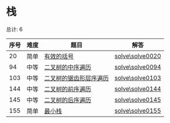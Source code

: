 # 栈

<!--- table -->


总计: 6

| 序号 | 难度 | 题目                    | 解答                      |
| ---- | ---- | ------------------ | ---------------- |
| 20 | 简单 | [有效的括号](https://leetcode-cn.com/problems/valid-parentheses/) | [solve\solve0020](../solve\solve0020)|
| 94 | 中等 | [二叉树的中序遍历](https://leetcode-cn.com/problems/binary-tree-inorder-traversal/) | [solve\solve0094](../solve\solve0094)|
| 103 | 中等 | [二叉树的锯齿形层序遍历](https://leetcode-cn.com/problems/binary-tree-zigzag-level-order-traversal/) | [solve\solve0103](../solve\solve0103)|
| 144 | 中等 | [二叉树的前序遍历](https://leetcode-cn.com/problems/binary-tree-preorder-traversal/) | [solve\solve0144](../solve\solve0144)|
| 145 | 中等 | [二叉树的后序遍历](https://leetcode-cn.com/problems/binary-tree-postorder-traversal/) | [solve\solve0145](../solve\solve0145)|
| 155 | 简单 | [最小栈](https://leetcode-cn.com/problems/min-stack/) | [solve\solve0155](../solve\solve0155)|
